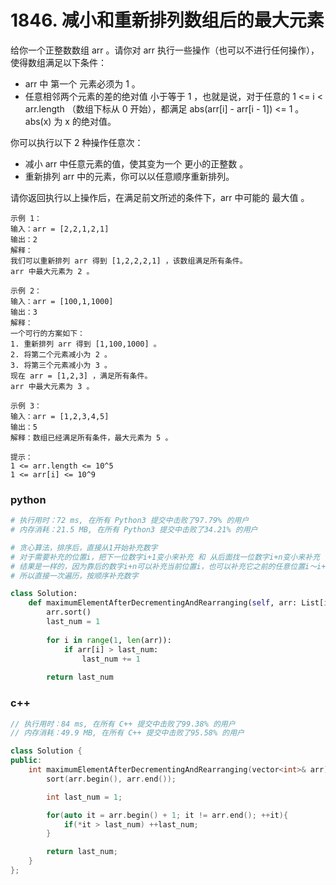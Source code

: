 # 1846. 减小和重新排列数组后的最大元素

给你一个正整数数组 arr 。请你对 arr 执行一些操作（也可以不进行任何操作），使得数组满足以下条件：

+ arr 中 第一个 元素必须为 1 。
+ 任意相邻两个元素的差的绝对值 小于等于 1 ，也就是说，对于任意的 1 <= i < arr.length （数组下标从 0 开始），都满足 abs(arr[i] - arr[i - 1]) <= 1 。abs(x) 为 x 的绝对值。

你可以执行以下 2 种操作任意次：

+ 减小 arr 中任意元素的值，使其变为一个 更小的正整数 。
+ 重新排列 arr 中的元素，你可以以任意顺序重新排列。

请你返回执行以上操作后，在满足前文所述的条件下，arr 中可能的 最大值 。

```shell
示例 1：
输入：arr = [2,2,1,2,1]
输出：2
解释：
我们可以重新排列 arr 得到 [1,2,2,2,1] ，该数组满足所有条件。
arr 中最大元素为 2 。

示例 2：
输入：arr = [100,1,1000]
输出：3
解释：
一个可行的方案如下：
1. 重新排列 arr 得到 [1,100,1000] 。
2. 将第二个元素减小为 2 。
3. 将第三个元素减小为 3 。
现在 arr = [1,2,3] ，满足所有条件。
arr 中最大元素为 3 。

示例 3：
输入：arr = [1,2,3,4,5]
输出：5
解释：数组已经满足所有条件，最大元素为 5 。

提示：
1 <= arr.length <= 10^5
1 <= arr[i] <= 10^9
```

### python
```python
# 执行用时：72 ms, 在所有 Python3 提交中击败了97.79% 的用户
# 内存消耗：21.5 MB, 在所有 Python3 提交中击败了34.21% 的用户

# 贪心算法，排序后，直接从1开始补充数字
# 对于需要补充的位置i，把下一位数字i+1变小来补充 和 从后面找一位数字i+n变小来补充
# 结果是一样的，因为靠后的数字i+n可以补充当前位置i，也可以补充它之前的任意位置i～i+n
# 所以直接一次遍历，按顺序补充数字

class Solution:
    def maximumElementAfterDecrementingAndRearranging(self, arr: List[int]) -> int:
        arr.sort()
        last_num = 1
        
        for i in range(1, len(arr)):
            if arr[i] > last_num:
                last_num += 1
                
        return last_num
```


### c++
```c++
// 执行用时：84 ms, 在所有 C++ 提交中击败了99.38% 的用户
// 内存消耗：49.9 MB, 在所有 C++ 提交中击败了95.58% 的用户

class Solution {
public:
    int maximumElementAfterDecrementingAndRearranging(vector<int>& arr) {
        sort(arr.begin(), arr.end());

        int last_num = 1;

        for(auto it = arr.begin() + 1; it != arr.end(); ++it){
            if(*it > last_num) ++last_num;
        }

        return last_num;
    }
};
```
